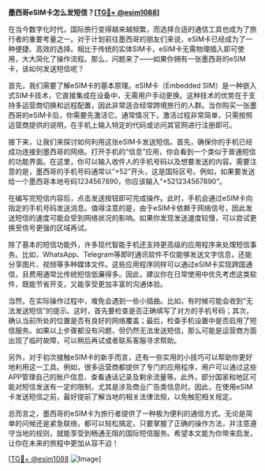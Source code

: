 **墨西哥eSIM卡怎么发短信？[[TG💪+ @esim1088](https://t.me/s/esim1088)]**

在当今数字化时代，国际旅行变得越来越频繁，而选择合适的通信工具也成为了旅行者的重要考量之一。对于计划前往墨西哥的朋友们来说，eSIM卡已经成为了一种便捷、高效的选择。相比于传统的实体SIM卡，eSIM卡无需物理插入即可使用，大大简化了操作流程。那么，问题来了——如果你拥有一张墨西哥的eSIM卡，该如何发送短信呢？

首先，我们需要了解eSIM卡的基本原理。eSIM卡（Embedded SIM）是一种嵌入式SIM卡技术，它直接集成在设备中，无需用户手动更换。这种技术的优势在于支持多运营商切换和远程配置，因此非常适合经常跨境旅行的人群。当你购买一张墨西哥的eSIM卡后，你需要先激活它。通常情况下，激活过程非常简单，只需按照运营商提供的说明，在手机上输入特定的代码或访问其官网进行注册即可。

接下来，让我们来探讨如何利用这张eSIM卡发送短信。首先，确保你的手机已经成功连接到墨西哥的网络。打开手机的“信息”应用，你会看到一个类似于普通短信的功能界面。在这里，你可以输入收件人的手机号码以及想要发送的内容。需要注意的是，墨西哥的手机号码通常以“+52”开头，这是国际区号。例如，如果要发送给一个墨西哥本地号码1234567890，你应该输入“+521234567890”。

在编写完短信内容后，点击发送按钮即可完成操作。此时，手机会通过eSIM卡向指定的手机号码发送消息。值得注意的是，由于eSIM卡依赖于网络信号，因此发送短信的速度可能会受到网络状况的影响。如果你发现发送速度较慢，可以尝试更换至信号更强的区域再试。

除了基本的短信功能外，许多现代智能手机还支持更高级的应用程序来处理短信事务。比如，WhatsApp、Telegram等即时通讯软件不仅能够发送文字信息，还能分享图片、视频等多种媒体文件。这些应用程序同样可以通过eSIM卡实现跨国通信，且费用通常比传统短信低廉得多。因此，建议你在日常使用中优先考虑这类软件，既能节省开支，又能享受更加丰富的沟通体验。

当然，在实际操作过程中，难免会遇到一些小插曲。比如，有时候可能会收到“无法发送短信”的提示。这时，首先要检查是否正确填写了对方的手机号码；其次，确认当前所处的位置是否有良好的网络覆盖；最后，检查手机设置中是否启用了短信服务。如果以上步骤都没有问题，但仍然无法发送短信，那么可能是运营商方面出现了临时故障，可以稍后再试或者联系客服寻求帮助。

另外，对于初次接触eSIM卡的新手而言，还有一些实用的小技巧可以帮助你更好地利用这一工具。例如，很多运营商都提供了专门的应用程序，用户可以通过这些APP管理自己的账户信息、查看通话记录及剩余流量等。此外，部分国家和地区可能对短信发送有一定的限制，尤其是涉及商业广告类信息时。因此，在使用eSIM卡发送短信之前，最好提前了解当地的相关法律法规，以免触犯相关规定。

总而言之，墨西哥的eSIM卡为旅行者提供了一种极为便利的通信方式。无论是简单的问候还是紧急联络，都可以轻松搞定。只要掌握了正确的操作方法，并注意遵守当地的规则，就能享受到畅通无阻的国际短信服务。希望本文能为你带来启发，让你在未来的旅程中更加从容不迫！

[[TG💪+ @esim1088](https://t.me/s/esim1088) ![Image](https://i.postimg.cc/4NQfJmqS/Snipaste-2025-05-13-00-14-12.png)]